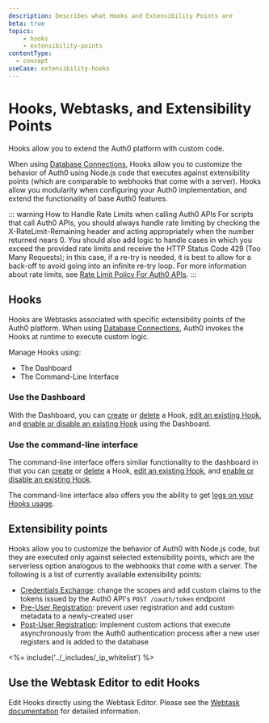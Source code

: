 ```yaml
---
description: Describes what Hooks and Extensibility Points are
beta: true
topics:
    - hooks
    - extensibility-points
contentType:
  - concept
useCase: extensibility-hooks
---
```

# Hooks, Webtasks, and Extensibility Points

Hooks allow you to extend the Auth0 platform with custom code.

When using [Database Connections](/connections/database), Hooks allow you to customize the behavior of Auth0 using Node.js code that executes against extensibility points (which are comparable to webhooks that come with a server). Hooks allow you modularity when configuring your Auth0 implementation, and extend the functionality of base Auth0 features.

::: warning How to Handle Rate Limits when calling Auth0 APIs
For scripts that call Auth0 APIs, you should always handle rate limiting by checking the X-RateLimit-Remaining header and acting appropriately when the number returned nears 0. You should also add logic to handle cases in which you exceed the provided rate limits and receive the HTTP Status Code 429 (Too Many Requests); in this case, if a re-try is needed, it is best to allow for a back-off to avoid going into an infinite re-try loop. For more information about rate limits, see [Rate Limit Policy For Auth0 APIs](/policies/rate-limits).
:::

## Hooks

Hooks are Webtasks associated with specific extensibility points of the Auth0 platform. When using [Database Connections](/connections/database), Auth0 invokes the Hooks at runtime to execute custom logic.

Manage Hooks using:

* The Dashboard
* The Command-Line Interface

### Use the Dashboard

With the Dashboard, you can [create](/hooks/guides/create-hooks-using-dashboard) or [delete](/hooks/guides/delete-hooks-using-dashboard) a Hook, [edit an existing Hook](/hooks/guides/edit-hooks-using-dashboard), and [enable or disable an existing Hook](/hooks/guides/enable-disable-hooks-using-dashboard) using the Dashboard.

### Use the command-line interface

The command-line interface offers similar functionality to the dashboard in that you can [create](/hooks/guides/create-hooks-using-cli) or [delete](/hooks/guides/delete-hooks-using-cli) a Hook, [edit an existing Hook](/hooks/guides/edit-hooks-using-cli), and [enable or disable an existing Hook](/hooks/guides/enable-disable-hooks-using-cli).

The command-line interface also offers you the ability to get [logs on your Hooks usage](/hooks/guides/logging-hooks-using-cli).

## Extensibility points

Hooks allow you to customize the behavior of Auth0 with Node.js code, but they are executed only against selected extensibility points, which are the serverless option analogous to the webhooks that come with a server. The following is a list of currently available extensibility points:

- [Credentials Exchange](/hooks/concepts/credentials-exchange-extensibility-point): change the scopes and add custom claims to the tokens issued by the Auth0 API's `POST /oauth/token` endpoint
- [Pre-User Registration](/hooks/concepts/pre-user-registration-extensibility-point): prevent user registration and add custom metadata to a newly-created user
- [Post-User Registration](/hooks/concepts/post-user-registration-extensibility-point): implement custom actions that execute asynchronously from the Auth0 authentication process after a new user registers and is added to the database

<%= include('../_includes/_ip_whitelist') %>

## Use the Webtask Editor to edit Hooks

Edit Hooks directly using the Webtask Editor. Please see the [Webtask documentation](https://webtask.io/docs/editor) for detailed information.
